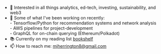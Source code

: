 
- 🤝 Interested in all things analytics, ed-tech, investing, sustainability, and web3
- 🌱 Some of what I've been working on recently: \
          - Tensorflow/Python for recommendation systems and network analysis \
          - AWS pipelines for project-development \
          - GraphQL for on-chain querying (Ethereum/Polkadot)
- 📚 Currently on my reading list [bookshelf](https://www.goodreads.com/review/list/144484786?shelf=)
- 📫 How to reach me: [mjherrington8@gmail.com](mailto:mjherrington8@gmail.com)

<!---
linkparabole/linkparabole is a ✨ special ✨ repository because its `README.md` (this file) appears on your GitHub profile.
You can click the Preview link to take a look at your changes.
--->
